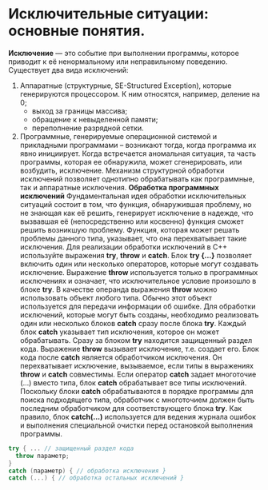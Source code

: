 # Исключительные ситуации: основные понятия.

**Исключение** — это событие при выполнении программы, которое приводит к её ненормальному или неправильному поведению.
Существует два вида исключений:
1. Аппаратные (структурные, SE-Structured Exception), которые генерируются процессором. К ним относятся, например,
деление на 0;
   * выход за границы массива;
   * обращение к невыделенной памяти;
   * переполнение разрядной сетки.
2. Программные, генерируемые операционной системой и прикладными программами – возникают тогда, когда программа их явно инициирует. Когда встречается аномальная ситуация, та часть программы, которая ее обнаружила, может сгенерировать, или возбудить, исключение.
Механизм структурной обработки исключений позволяет однотипно обрабатывать как программные, так и аппаратные исключения.
**Обработка программных исключений**
Фундаментальная идея обработки исключительных ситуаций состоит в том, что функция, обнаружившая проблему, но не знающая как её решить, генерирует исключение в надежде, что вызвавшая её (непосредственно или косвенно) функция сможет решить возникшую проблему. Функция, которая может решать проблемы данного типа, указывает, что она перехватывает такие исключения.
Для реализации обработки исключений в C++ используйте выражения **try**, **throw** и **catch**.
Блок **try {...}** позволяет включить один или несколько операторов, которые могут создавать исключение.
Выражение **throw** используется только в программных исключениях и означает, что исключительное условие произошло в блоке **try**. В качестве операнда выражения **throw** можно использовать объект любого типа. Обычно этот объект используется для передачи информации об ошибке.
Для обработки исключений, которые могут быть созданы, необходимо реализовать один или несколько блоков **catch** сразу после блока **try**. Каждый блок **catch** указывает тип исключения, которое он может обрабатывать.
Сразу за блоком **try** находится защищенный раздел кода. Выражение **throw** вызывает исключение, т.е. создает его.
Блок кода после **catch** является обработчиком исключения. Он перехватывает исключение, вызываемое, если типы в выражениях **throw** и **catch** совместимы. Если оператор **catch** задает многоточие (...) вместо типа, блок **catch** обрабатывает все типы исключений.
Поскольку блоки **catch** обрабатываются в порядке программы для поиска подходящего типа, обработчик с многоточием должен быть последним обработчиком для соответствующего блока **try**. Как правило, блок **catch(...)** используется для ведения журнала ошибок и выполнения специальной очистки перед остановкой выполнения программы.
```cpp
try { ... // защищенный раздел кода
  throw параметр;
}
catch (параметр) { // обработка исключения }
catch (...) { // обработка остальных исключений }
```

